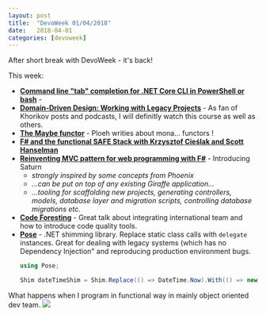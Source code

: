 ```yaml
---
layout: post
title:  "DevoWeek 01/04/2018"
date:   2018-04-01
categories: [devoweek]
---
```


After short break with DevoWeek - it's back!

This week:

* **[Command line "tab" completion for .NET Core CLI in PowerShell or bash](https://www.hanselman.com/blog/CommandLineTabCompletionForNETCoreCLIInPowerShellOrBash.aspx)** - 
* **[Domain-Driven Design: Working with Legacy Projects](http://enterprisecraftsmanship.com/2018/03/28/new-course-domain-driven-design-working-legacy-projects/)** - As fan of Khorikov posts and podcasts, I will definitly watch this course as well as others.
* **[The Maybe functor](http://blog.ploeh.dk/2018/03/26/the-maybe-functor/)** - Ploeh writies about mona... functors !
* **[F# and the functional SAFE Stack with Krzysztof Cieślak and Scott Hanselman](https://hanselminutes.com/624/f-and-the-functional-safe-stack-with-krzysztof-cielak)**
* **[Reinventing MVC pattern for web programming with F#](http://kcieslak.io/Reinventing-MVC-for-web-programming-with-F)** - Introducing Saturn
  * _strongly inspired by some concepts from Phoenix_ 
  * _...can be put on top of any existing Giraffe application..._
  * _...tooling for scaffolding new projects, generating controllers, models, database layer and migration scripts, controlling database migrations etc._
* **[Code Foresting](https://slides.com/sebastiangebski/code-foresting-in-action)** - Great talk about integrating international team and how to introduce code quality tools. 
* **[Pose](https://github.com/tonerdo/pose)** - .NET shimming library. Replace static class calls with `delegate` instances. Great for dealing with legacy systems (which has no Dependency Injection" and reproducing production environment bugs.
  ```csharp
  using Pose;

  Shim dateTimeShim = Shim.Replace(() => DateTime.Now).With(() => new DateTime(2004, 4, 4));
  ```
  
What happens when I program in functional way in mainly object oriented dev team.
![](https://i.imgur.com/tvC6Asb.png)
